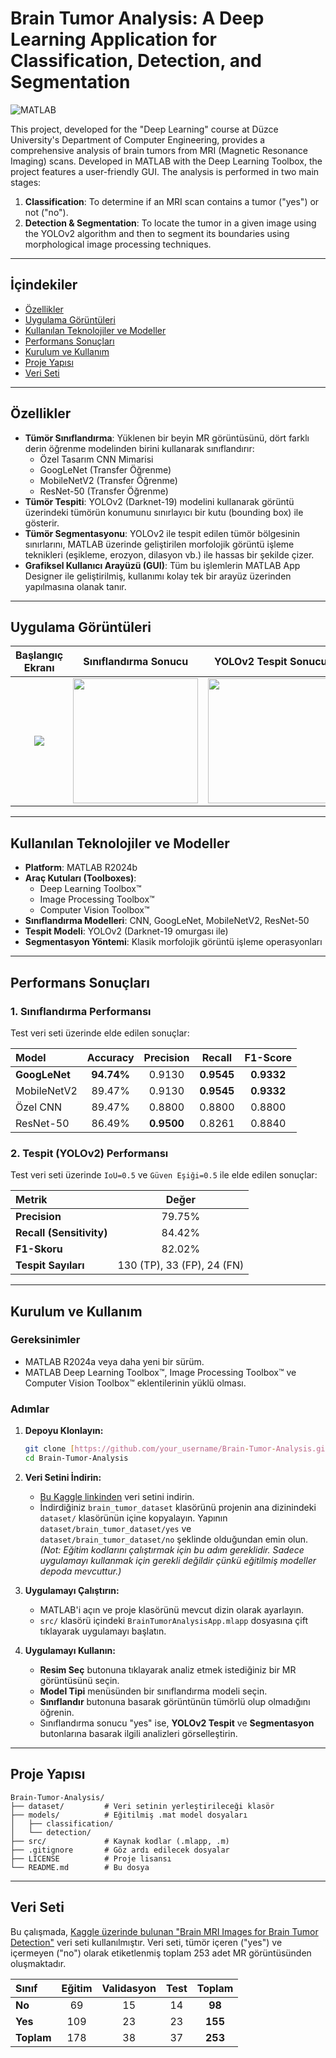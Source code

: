 # Brain Tumor Analysis: A Deep Learning Application for Classification, Detection, and Segmentation

![MATLAB](https://img.shields.io/badge/Platform-MATLAB-orange.svg)

This project, developed for the "Deep Learning" course at Düzce University's Department of Computer Engineering, provides a comprehensive analysis of brain tumors from MRI (Magnetic Resonance Imaging) scans. Developed in MATLAB with the Deep Learning Toolbox, the project features a user-friendly GUI. The analysis is performed in two main stages:
1.  **Classification**: To determine if an MRI scan contains a tumor ("yes") or not ("no").
2.  **Detection & Segmentation**: To locate the tumor in a given image using the YOLOv2 algorithm and then to segment its boundaries using morphological image processing techniques.

---

## İçindekiler
- [Özellikler](#özellikler)
- [Uygulama Görüntüleri](#uygulama-görüntüleri)
- [Kullanılan Teknolojiler ve Modeller](#kullanılan-teknolojiler-ve-modeller)
- [Performans Sonuçları](#performans-sonuçları)
- [Kurulum ve Kullanım](#kurulum-ve-kullanım)
- [Proje Yapısı](#proje-yapısı)
- [Veri Seti](#veri-seti)

---

## Özellikler

* **Tümör Sınıflandırma**: Yüklenen bir beyin MR görüntüsünü, dört farklı derin öğrenme modelinden birini kullanarak sınıflandırır:
    * Özel Tasarım CNN Mimarisi
    * GoogLeNet (Transfer Öğrenme)
    * MobileNetV2 (Transfer Öğrenme)
    * ResNet-50 (Transfer Öğrenme)
* **Tümör Tespiti**: YOLOv2 (Darknet-19) modelini kullanarak görüntü üzerindeki tümörün konumunu sınırlayıcı bir kutu (bounding box) ile gösterir.
* **Tümör Segmentasyonu**: YOLOv2 ile tespit edilen tümör bölgesinin sınırlarını, MATLAB üzerinde geliştirilen morfolojik görüntü işleme teknikleri (eşikleme, erozyon, dilasyon vb.) ile hassas bir şekilde çizer.
* **Grafiksel Kullanıcı Arayüzü (GUI)**: Tüm bu işlemlerin MATLAB App Designer ile geliştirilmiş, kullanımı kolay tek bir arayüz üzerinden yapılmasına olanak tanır.

---

## Uygulama Görüntüleri

| Başlangıç Ekranı | Sınıflandırma Sonucu | YOLOv2 Tespit Sonucu | Morfolojik Segmentasyon |
| :---: | :---: | :---: | :---: |
<img src="https://github.com/user-attachments/assets/5adc3011-2ed9-4322-beb8-87777bda8e16"/> |  <img src="https://github.com/user-attachments/assets/eef85c47-13f4-4a51-b93b-5bced30270e2" width="200"/> | <img src="https://github.com/user-attachments/assets/c86a75fa-b5ba-43f8-bc87-694112cef880" width="200"/> | <img src="https://github.com/user-attachments/assets/49e3d80c-ba2d-43e4-8a43-da0742545581" width="200"/> | 




---

## Kullanılan Teknolojiler ve Modeller

- **Platform**: MATLAB R2024b
- **Araç Kutuları (Toolboxes)**:
    - Deep Learning Toolbox™
    - Image Processing Toolbox™
    - Computer Vision Toolbox™
- **Sınıflandırma Modelleri**: CNN, GoogLeNet, MobileNetV2, ResNet-50
- **Tespit Modeli**: YOLOv2 (Darknet-19 omurgası ile)
- **Segmentasyon Yöntemi**: Klasik morfolojik görüntü işleme operasyonları

---

## Performans Sonuçları

### 1. Sınıflandırma Performansı

Test veri seti üzerinde elde edilen sonuçlar:

| Model | Accuracy | Precision | Recall | F1-Score |
| :--- | :---: | :---: | :---: | :---: |
| **GoogLeNet** | **94.74%** | 0.9130 | **0.9545** | **0.9332** |
| MobileNetV2 | 89.47% | 0.9130 | **0.9545** | **0.9332** |
| Özel CNN | 89.47% | 0.8800 | 0.8800 | 0.8800 |
| ResNet-50 | 86.49% | **0.9500** | 0.8261 | 0.8840 |

### 2. Tespit (YOLOv2) Performansı

Test veri seti üzerinde `IoU=0.5` ve `Güven Eşiği=0.5` ile elde edilen sonuçlar:

| Metrik | Değer |
| :--- | :---: |
| **Precision** | 79.75% |
| **Recall (Sensitivity)** | 84.42% |
| **F1-Skoru** | 82.02% |
| **Tespit Sayıları** | 130 (TP), 33 (FP), 24 (FN) |

---

## Kurulum ve Kullanım

### Gereksinimler
- MATLAB R2024a veya daha yeni bir sürüm.
- MATLAB Deep Learning Toolbox™, Image Processing Toolbox™ ve Computer Vision Toolbox™ eklentilerinin yüklü olması.

### Adımlar
1.  **Depoyu Klonlayın:**
    ```bash
    git clone [https://github.com/your_username/Brain-Tumor-Analysis.git](https://github.com/your_username/Brain-Tumor-Analysis.git)
    cd Brain-Tumor-Analysis
    ```
2.  **Veri Setini İndirin:**
    * [Bu Kaggle linkinden](https://www.kaggle.com/datasets/navoneel/brain-mri-images-for-brain-tumor-detection) veri setini indirin.
    * İndirdiğiniz `brain_tumor_dataset` klasörünü projenin ana dizinindeki `dataset/` klasörünün içine kopyalayın. Yapının `dataset/brain_tumor_dataset/yes` ve `dataset/brain_tumor_dataset/no` şeklinde olduğundan emin olun.
    *(Not: Eğitim kodlarını çalıştırmak için bu adım gereklidir. Sadece uygulamayı kullanmak için gerekli değildir çünkü eğitilmiş modeller depoda mevcuttur.)*

3.  **Uygulamayı Çalıştırın:**
    * MATLAB'i açın ve proje klasörünü mevcut dizin olarak ayarlayın.
    * `src/` klasörü içindeki `BrainTumorAnalysisApp.mlapp` dosyasına çift tıklayarak uygulamayı başlatın.

4.  **Uygulamayı Kullanın:**
    * **Resim Seç** butonuna tıklayarak analiz etmek istediğiniz bir MR görüntüsünü seçin.
    * **Model Tipi** menüsünden bir sınıflandırma modeli seçin.
    * **Sınıflandır** butonuna basarak görüntünün tümörlü olup olmadığını öğrenin.
    * Sınıflandırma sonucu "yes" ise, **YOLOv2 Tespit** ve **Segmentasyon** butonlarına basarak ilgili analizleri görselleştirin.

---

## Proje Yapısı

```
Brain-Tumor-Analysis/
├── dataset/         # Veri setinin yerleştirileceği klasör
├── models/          # Eğitilmiş .mat model dosyaları
│   ├── classification/
│   └── detection/
├── src/             # Kaynak kodlar (.mlapp, .m)
├── .gitignore       # Göz ardı edilecek dosyalar
├── LICENSE          # Proje lisansı
└── README.md        # Bu dosya
```
---

## Veri Seti
Bu çalışmada, [Kaggle üzerinde bulunan "Brain MRI Images for Brain Tumor Detection"](https://www.kaggle.com/datasets/navoneel/brain-mri-images-for-brain-tumor-detection) veri seti kullanılmıştır. Veri seti, tümör içeren ("yes") ve içermeyen ("no") olarak etiketlenmiş toplam 253 adet MR görüntüsünden oluşmaktadır.

| Sınıf | Eğitim | Validasyon | Test | Toplam |
| :--- | :---: | :---: | :---: | :---: |
| **No** | 69 | 15 | 14 | **98** |
| **Yes** | 109 | 23 | 23 | **155** |
| **Toplam** | 178 | 38 | 37 | **253** |

<br>
